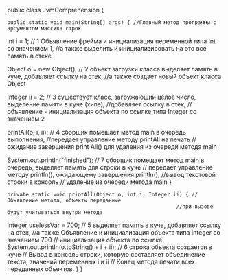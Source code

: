 public class JvmComprehension {

    public static void main(String[] args) { //Главный метод программы с аргументом массива строк
int i = 1; // 1   Объявление фрейма и инициализация переменной типа int со значением 1, 
           //а также выделить и инициализировать на это все память в стеке

Object o = new Object(); // 2 объект загрузки класса выделяет память в куче, добавляет ссылку на стек, 
                         //а также создает новый объект класса Object

Integer ii = 2; // 3 существует класс, загружающий целое число, выделение памяти в куче (хипе), 
                //добавляет ссылку в стек,
                // объявление - инициализация объекта по ссылке типа Integer со значением 2

printAll(o, i, ii); // 4 сборщик помещает метод main в очередь выполнения, 
                    //передает управление методу printAll на печать
                    // ожидание завершения print All() для удаления из очереди метода main

System.out.println("finished"); // 7 сборщик помещает метод main в очередь, выделяет память для строки в куче
                              // передает управление методу println(), ожидающему завершения println(),
                              //вывод текстовой строки в консоль
                              // удаление из очереди метода main
}

    private static void printAll(Object o, int i, Integer ii) { //Объявление метода, объекты переданные 
                                                           //при вызове будут учитываться внутри метода   
Integer uselessVar = 700; // 5 выделяет память в куче, добавляет ссылку на стек, 
                          //а также Объявление и инициализация объекта типа Integer со значением 700 
                          // инициализация объекта по ссылке
System.out.println(o.toString() + i + ii); // 6 строка объекта создается в куче
         // Вывод в консоль строки, которую составляет объединение текста, значений переменных i и ii 
         // Конец метода печати всех переданных объектов.
}
}